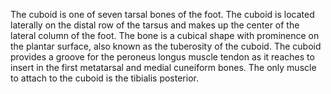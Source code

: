 The cuboid is one of seven tarsal bones of the foot. The cuboid is located laterally on the distal row of the tarsus and makes up the center of the lateral column of the foot. The bone is a cubical shape with prominence on the plantar surface, also known as the tuberosity of the cuboid. The cuboid provides a groove for the peroneus longus muscle tendon as it reaches to insert in the first metatarsal and medial cuneiform bones. The only muscle to attach to the cuboid is the tibialis posterior.